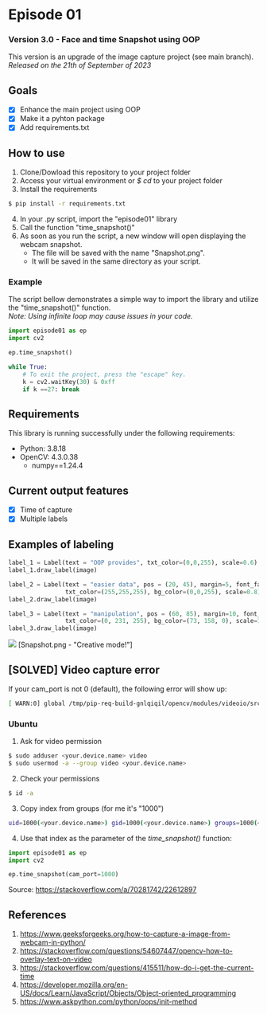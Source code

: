 # Episode 01
### Version 3.0 - Face and time Snapshot using OOP
This version is an upgrade of the image capture project (see main branch).<br/>
_Released on the 21th of September of 2023_ <br/>

## Goals
- [x] Enhance the main project using OOP
- [x] Make it a pyhton package
- [x] Add requirements.txt

## How to use
1. Clone/Dowload this repository to your project folder
2. Access your virtual environment or _$ cd_ to your project folder
3. Install the requirements
``` bash
$ pip install -r requirements.txt
```
4. In your .py script, import the "episode01" library
5. Call the function "time_snapshot()"
6. As soon as you run the script, a new window will open displaying the webcam snapshot.
   - The file will be saved with the name "Snapshot.png".
   - It will be saved in the same directory as your script.

### Example
The script bellow demonstrates a simple way to import the library and utilize the "time_snapshot()" function. <br/>
_Note: Using infinite loop may cause issues in your code._

``` python
import episode01 as ep
import cv2

ep.time_snapshot()

while True:
    # To exit the project, press the "escape" key.
    k = cv2.waitKey(30) & 0xff
    if k ==27: break
```


## Requirements
 This library is running successfully under the following requirements:
- Python: 3.8.18
- OpenCV: 4.3.0.38
  - numpy==1.24.4

## Current output features
- [x] Time of capture <br/>
- [x] Multiple labels <br/>

## Examples of labeling
``` python 
label_1 = Label(text = "OOP provides", txt_color=(0,0,255), scale=0.6)
label_1.draw_label(image)

label_2 = Label(text = "easier data", pos = (20, 45), margin=5, font_face=cv2.FONT_HERSHEY_TRIPLEX,
                txt_color=(255,255,255), bg_color=(0,0,255), scale=0.8)
label_2.draw_label(image)

label_3 = Label(text = "manipulation", pos = (60, 85), margin=10, font_face=cv2.FONT_HERSHEY_SCRIPT_COMPLEX,
                txt_color=(0, 231, 255), bg_color=(73, 158, 0), scale=1)
label_3.draw_label(image)
```
<img src = "https://github.com/rafa2ms/episodes/blob/oop_scratch/Snapshot.png?raw=true" />
[Snapshot.png - "Creative mode!"]

## [SOLVED] Video capture error 
If your cam_port is not 0 (default), the following error will show up:
``` bash
[ WARN:0] global /tmp/pip-req-build-gnlqiqil/opencv/modules/videoio/src/cap_v4l.cpp (893) open VIDEOIO(V4L2:/dev/video0): can't open camera by index
```

### Ubuntu
1. Ask for video permission
``` bash
$ sudo adduser <your.device.name> video
$ sudo usermod -a --group video <your.device.name>
```

2. Check your permissions
``` bash
$ id -a
```

3. Copy index from groups (for me it's "1000")
``` bash
uid=1000(<your.device.name>) gid=1000(<your.device.name>) groups=1000(<your.device.name>) ...
```

4. Use that index as the parameter of the _time_snapshot()_ function:
``` python
import episode01 as ep
import cv2

ep.time_snapshot(cam_port=1000)
```
Source: https://stackoverflow.com/a/70281742/22612897

## References
1. https://www.geeksforgeeks.org/how-to-capture-a-image-from-webcam-in-python/
2. https://stackoverflow.com/questions/54607447/opencv-how-to-overlay-text-on-video
3. https://stackoverflow.com/questions/415511/how-do-i-get-the-current-time
4. https://developer.mozilla.org/en-US/docs/Learn/JavaScript/Objects/Object-oriented_programming
5. https://www.askpython.com/python/oops/init-method
